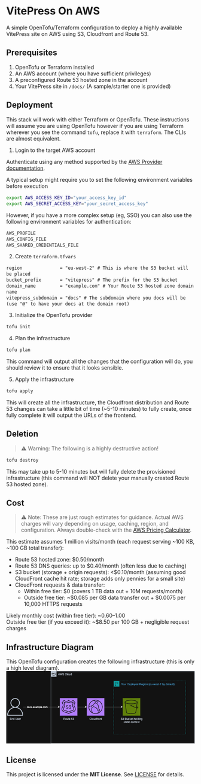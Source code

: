 # VitePress On AWS

A simple OpenTofu/Terraform configuration to deploy a highly available VitePress site on AWS using S3, Cloudfront and Route 53.

## Prerequisites

1. OpenTofu or Terraform installed
1. An AWS account (where you have sufficient privileges)
1. A preconfigured Route 53 hosted zone in the account
1. Your VitePress site in `/docs/` (A sample/starter one is provided)

## Deployment

This stack will work with either Terraform or OpenTofu. These instructions will assume you are using OpenTofu however if you are using Terraform wherever you see the command `tofu`, replace it with `terraform`. The CLIs are almost equivalent.

1. Login to the target AWS account

Authenticate using any method supported by the [AWS Provider documentation](https://registry.terraform.io/providers/hashicorp/aws/latest/docs).

A typical setup might require you to set the following environment variables before execution

```bash
export AWS_ACCESS_KEY_ID="your_access_key_id"
export AWS_SECRET_ACCESS_KEY="your_secret_access_key"
```

However, if you have a more complex setup (eg, SSO) you can also use the following environment variables for authentication:

```text
AWS_PROFILE
AWS_CONFIG_FILE
AWS_SHARED_CREDENTIALS_FILE
```

2. Create `terraform.tfvars`

```hcl
region              = "eu-west-2" # This is where the S3 bucket will be placed
bucket_prefix       = "vitepress" # The prefix for the S3 bucket
domain_name         = "example.com" # Your Route 53 hosted zone domain name
vitepress_subdomain = "docs" # The subdomain where you docs will be (use "@" to have your docs at the domain root)
```

3. Initialize the OpenTofu provider

```bash
tofu init
```

4. Plan the infrastructure

```bash
tofu plan
```

This command will output all the changes that the configuration will do, you should review it to ensure that it looks sensible.

5. Apply the infrastructure

```bash
tofu apply
```

This will create all the infrastructure, the Cloudfront distribution and Route 53 changes can take a little bit of time (~5-10 minutes) to fully create, once fully complete it will output the URLs of the frontend.

## Deletion

> ⚠️ Warning: The following is a highly destructive action!

```bash
tofu destroy
```

This may take up to 5-10 minutes but will fully delete the provisioned infrastructure (this command will NOT delete your manually created Route 53 hosted zone).

## Cost

> ⚠️ Note: These are just rough estimates for guidance. Actual AWS charges will vary depending on usage, caching, region, and configuration. Always double-check with the [AWS Pricing Calculator](https://calculator.aws/#/).

This estimate assumes 1 million visits/month (each request serving ~100 KB, ~100 GB total transfer):

- Route 53 hosted zone: $0.50/month  
- Route 53 DNS queries: up to $0.40/month (often less due to caching)  
- S3 bucket (storage + origin requests): <$0.10/month (assuming good CloudFront cache hit rate; storage adds only pennies for a small site)  
- CloudFront requests & data transfer:  
  - Within free tier: $0 (covers 1 TB data out + 10M requests/month)  
  - Outside free tier: ~$0.085 per GB data transfer out + $0.0075 per 10,000 HTTPS requests  

Likely monthly cost (within free tier): ~$0.60–$1.00  
Outside free tier (if you exceed it): ~$8.50 per 100 GB + negligible request charges

## Infrastructure Diagram

This OpenTofu configuration creates the following infrastructure (this is only a high level diagram).
![Infrastructure Diagram](./docs/public/infrastructure-diagram.png)

## License

This project is licensed under the **MIT License**. See [LICENSE](./LICENSE) for details.
